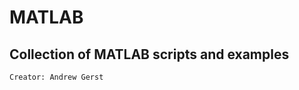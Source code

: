 MATLAB
========
Collection of MATLAB scripts and examples
-------------------------------
`Creator: Andrew Gerst`
